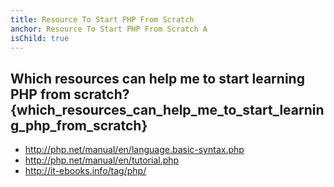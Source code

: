 ```yaml
---
title: Resource To Start PHP From Scratch
anchor: Resource To Start PHP From Scratch A
isChild: true
---
```


## Which resources can help me to start learning PHP from scratch? {which_resources_can_help_me_to_start_learning_php_from_scratch}

* http://php.net/manual/en/language.basic-syntax.php
* http://php.net/manual/en/tutorial.php
* http://it-ebooks.info/tag/php/